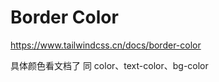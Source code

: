 # Border Color

<https://www.tailwindcss.cn/docs/border-color>

具体颜色看文档了 同 color、text-color、bg-color
